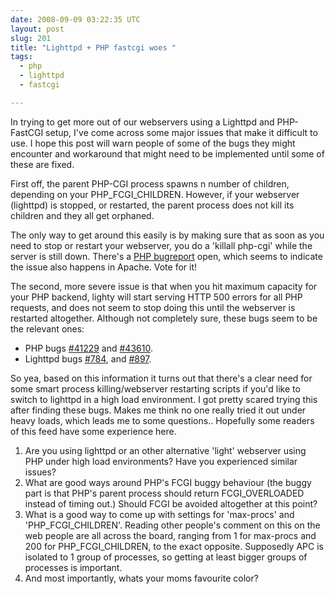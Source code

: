 ```yaml
---
date: 2008-09-09 03:22:35 UTC
layout: post
slug: 201
title: "Lighttpd + PHP fastcgi woes "
tags:
  - php
  - lighttpd
  - fastcgi

---
```

<p>In trying to get more out of our webservers using a Lighttpd and PHP-FastCGI setup, I've come across some major issues that make it difficult to use. I hope this post will warn people of some of the bugs they might encounter and workaround that might need to be implemented until some of these are fixed.</p>

<p>First off, the parent PHP-CGI process spawns n number of children, depending on your PHP_FCGI_CHILDREN. However, if your webserver (lighttpd) is stopped, or restarted, the parent process does not kill its children and they all get orphaned.</p>

<p>The only way to get around this easily is by making sure that as soon as you need to stop or restart your webserver, you do a 'killall php-cgi' while the server is still down. There's a <a href="http://bugs.php.net/bug.php?id=40286">PHP bugreport</a> open, which seems to indicate the issue also happens in Apache. Vote for it!</p>

<p>The second, more severe issue is that when you hit maximum capacity for your PHP backend, lighty will start serving HTTP 500 errors for all PHP requests, and does not seem to stop doing this until the webserver is restarted altogether. Although not completely sure, these bugs seem to be the relevant ones:</p>

<ul>
  <li>PHP bugs <a href="http://bugs.php.net/bug.php?id=41229">#41229</a> and <a href="http://bugs.php.net/bug.php?id=43610">#43610</a>.</li>
  <li>Lighttpd bugs <a href="http://trac.lighttpd.net/trac/ticket/784">#784</a>, and <a href="http://trac.lighttpd.net/trac/ticket/897">#897</a>.</li>
</ul>

<p>So yea, based on this information it turns out that there's a clear need for some smart process killing/webserver restarting scripts if you'd like to switch to lighttpd in a high load environment. I got pretty scared trying this after finding these bugs. Makes me think no one really tried it out under heavy loads, which leads me to some questions.. Hopefully some readers of this feed have some experience here.</p>

<ol>
  <li>Are you using lighttpd or an other alternative 'light' webserver using PHP under high load environments? Have you experienced similar issues?</li>
  <li>What are good ways around PHP's FCGI buggy behaviour (the buggy part is that PHP's parent process should return FCGI_OVERLOADED instead of timing out.) Should FCGI be avoided altogether at this point?</li>
  <li>What is a good way to come up with settings for 'max-procs' and 'PHP_FCGI_CHILDREN'. Reading other people's comment on this on the web people are all across the board, ranging from 1 for max-procs and 200 for PHP_FCGI_CHILDREN, to the exact opposite. Supposedly APC is isolated to 1 group of processes, so getting at least bigger groups of processes is important.</li>
  <li>And most importantly, whats your moms favourite color?</li>
</ol> 
